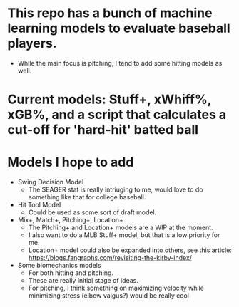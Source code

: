 # This repo has a bunch of machine learning models to evaluate baseball players.
  - While the main focus is pitching, I tend to add some hitting models as well. 

# Current models: Stuff+, xWhiff%, xGB%, and a script that calculates a cut-off for 'hard-hit' batted ball



# Models I hope to add
  - Swing Decision Model
    - The SEAGER stat is really intriuging to me, would love to do something like that for college baseball.
  - Hit Tool Model
    - Could be used as some sort of draft model.
  - Mix+, Match+, Pitching+, Location+
     - The Pitching+ and Location+ models are a WIP at the moment.
     - I also want to do a MLB Stuff+ model, but that is a low priority for me.
     - Location+ model could also be expanded into others, see this article:       
       https://blogs.fangraphs.com/revisiting-the-kirby-index/
  - Some biomechanics models
      - For both hitting and pitching.
      - These are really initial stage of ideas.
      - For pitching, I think something on maximizing velocity while minimizing stress (elbow valgus?) would           be really cool




